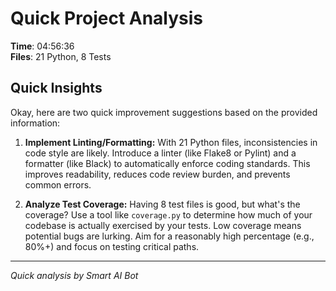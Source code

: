 # Quick Project Analysis

**Time**: 04:56:36  
**Files**: 21 Python, 8 Tests

## Quick Insights

Okay, here are two quick improvement suggestions based on the provided information:

1.  **Implement Linting/Formatting:** With 21 Python files, inconsistencies in code style are likely. Introduce a linter (like Flake8 or Pylint) and a formatter (like Black) to automatically enforce coding standards.  This improves readability, reduces code review burden, and prevents common errors.

2.  **Analyze Test Coverage:**  Having 8 test files is good, but what's the coverage? Use a tool like `coverage.py` to determine how much of your codebase is actually exercised by your tests.  Low coverage means potential bugs are lurking. Aim for a reasonably high percentage (e.g., 80%+) and focus on testing critical paths.


---
*Quick analysis by Smart AI Bot*
